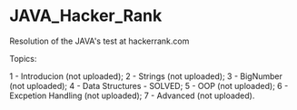 # JAVA_Hacker_Rank

Resolution of the JAVA's test at hackerrank.com

Topics:

1 - Introducion (not uploaded);
2 - Strings (not uploaded);
3 - BigNumber (not uploaded);
4 - Data Structures - SOLVED;
5 - OOP (not uploaded);
6 - Excpetion Handling (not uploaded);
7 - Advanced (not uploaded).
